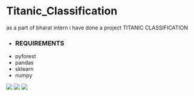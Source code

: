 # Titanic_Classification
<p>as a part of bharat intern i have done a project TITANIC CLASSIFICATION</p>
<ul>
  <li><h3>REQUIREMENTS</li>
    <li>pyforest</li>
    <li>pandas</li>
    <li>sklearn</li>
    <li>numpy</li>

</ul>
<img src="https://bharatintern.live/images/logo3.png">
<img src="https://encrypted-tbn0.gstatic.com/images?q=tbn:ANd9GcREvMSgreNCpq5MZEpDGdnro6Mc3Vi3soYoIA&usqp=CAU">
<img src="https://editor.analyticsvidhya.com/uploads/85071Screenshot%20(147).png">


